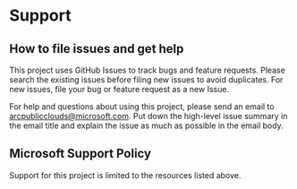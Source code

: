 # Support

## How to file issues and get help  

This project uses GitHub Issues to track bugs and feature requests. Please search the existing 
issues before filing new issues to avoid duplicates.  For new issues, file your bug or 
feature request as a new Issue.

For help and questions about using this project, please send an email to arcpublicclouds@microsoft.com. Put down the high-level issue summary in the email title and explain the issue as much as possible in the email body.

## Microsoft Support Policy  

Support for this project is limited to the resources listed above.
